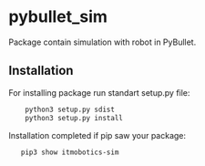 # pybullet_sim
Package contain simulation with robot in PyBullet.

## Installation
For installing package run standart setup.py file:
```bash
    python3 setup.py sdist
    python3 setup.py install
```

Installation completed if pip saw your package:
 ```bash
    pip3 show itmobotics-sim
```